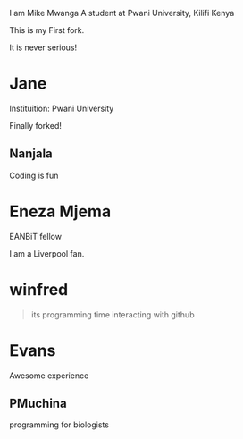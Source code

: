 
I am Mike Mwanga
A student at Pwani University, Kilifi Kenya


This is my First fork.

It is never serious!

# Jane


Instituition: Pwani University

Finally forked!


## Nanjala ##


Coding is fun

# Eneza Mjema

EANBiT fellow

I am a Liverpool fan.

# winfred
> its programming time 
interacting with github


# Evans 
Awesome experience

## PMuchina
programming for biologists



